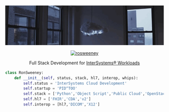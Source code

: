 

<p align="center">
  <img width="1100" height="auto" src="assets/cloud_cambridge.jpeg">
</p>

<p align="center">
   <a href="https://www.linkedin.com/in/ronsweeney/" target="_blank"><img src="https://img.shields.io/badge/LinkedIn-%230077B5.svg?&style=for-the-badge&logo=linkedin&logoColor=white" alt="rosweeney"></a>
</p>

<p align="center">
Full Stack Development for <a href="https://www.intersystems.com">InterSystems® Workloads</a>
</p>

```python
class RonSweeney:
    def __init__(self, status, stack, hl7, interop, whips):
        self.status = 'InterSystems Cloud Development'
        self.startup = 'PID^TOO'
        self.stack = ['Python','Object Script','Public Cloud','OpenStack']
        self.hl7 = ['FHIR','CDA','v2']
        self.interop = [hl7,'DICOM','X12']
```


